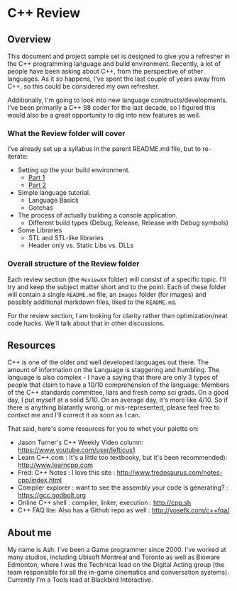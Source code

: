 # C++ Review

## Overview

This document and project sample set is designed to give you a refresher in the C++ programming language and build environment.
Recently, a lot of people have been asking about C++, from the perspective of other languages. As it so happens, I've spent the
last couple of years away from C++, so this could be considered my own refresher.

Additionally, I'm going to look into new language constructs/developments. I've been primarily a C++ 98 coder for the last decade,
so I figured this would also be a great opportunity to dig into new features as well.

### What the Review folder will cover

I've already set up a syllabus in the parent README.md file, but to re-iterate:

- Setting up the your build environment.
  - [Part 1](Review01/README.md)
  - [Part 2](Review02/README.md)
- Simple language tutorial.
  - Language Basics
  - Gotchas
- The process of actually building a console application.
  - Different build types (Debug, Release, Release with Debug symbols)
- Some Libraries
  - STL and STL-like libraries
  - Header only vs. Static Libs vs. DLLs

### Overall structure of the Review folder

Each review section (the `ReviewXX` folder) will consist of a specific topic. I'll try and keep the subject matter short and to the point. Each of these folder will contain a single `README.md` file, an `Images` folder (for images) and possibly additional markdown files, liked to the `README.md`.

For the review section, I am looking for clarity rather than optimization/neat code hacks. We'll talk about that in other discussions.

## Resources

C++ is one of the older and well developed languages out there. The amount of information on the Language is staggering and humbling.
The language is also complex - I have a saying that there are only 3 types of people that claim to have a 10/10 comprehension of the language:
Members of the C++ standards committee, liars and fresh comp sci grads. On a good day, I put myself at a solid 5/10. On an average day, it's
more like 4/10. So if there is anything blatantly wrong, or mis-represented, please feel free to contact me and I'll correct it as soon as
I can.

That said, here's some resources for you to whet your palette on:

- Jason Turner's C++ Weekly Video column: https://www.youtube.com/user/lefticus1
- Learn C++.com : It's a little too textbooky, but it's been recommended): http://www.learncpp.com
- Fred: C++ Notes : I love this site : http://www.fredosaurus.com/notes-cpp/index.html
- Compiler explorer : want to see the assembly your code is generating? : https://gcc.godbolt.org
- Online C++ shell : compiler, linker, execution : http://cpp.sh
- C++ FAQ lite: Also has a Github repo as well : http://yosefk.com/c++fqa/

## About me

My name is Ash. I've been a Game programmer since 2000. I've worked at many studios, including Ubisoft Montreal and Toronto as well
as Bioware Edmonton, where I was the Technical lead on the Digital Acting group (the team responsible for all the in-game cinematics
and conversation systems). Currently I'm a Tools lead at Blackbird Interactive.
